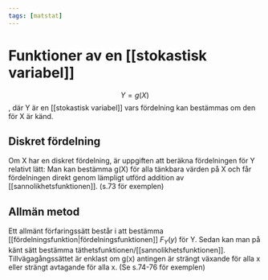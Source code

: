```yaml
---
tags: [matstat]
---
```

# Funktioner av en [[stokastisk variabel]]
$$Y = g(X)$$, där Y är en [[stokastisk variabel]] vars fördelning kan bestämmas om den för X är känd. 

## Diskret fördelning
Om X har en diskret fördelning, är uppgiften att beräkna fördelningen för Y relativt lätt: Man kan bestämma g(X) för alla tänkbara värden på X och får fördelningen direkt genom lämpligt utförd addition av [[sannolikhetsfunktionen]].
(s.73 för exemplen)

## Allmän metod
Ett allmänt förfaringssätt består i att bestämma [[fördelningsfunktion|fördelningsfunktionen]] $F_{Y}(y)$ för Y.  Sedan kan man på känt sätt bestämma täthetsfunktionen/[[sannolikhetsfunktionen]]. 
Tillvägagångssättet är enklast om g(x) antingen är strängt växande för alla x eller strängt avtagande för alla x. 
(Se s.74-76 för exemplen)